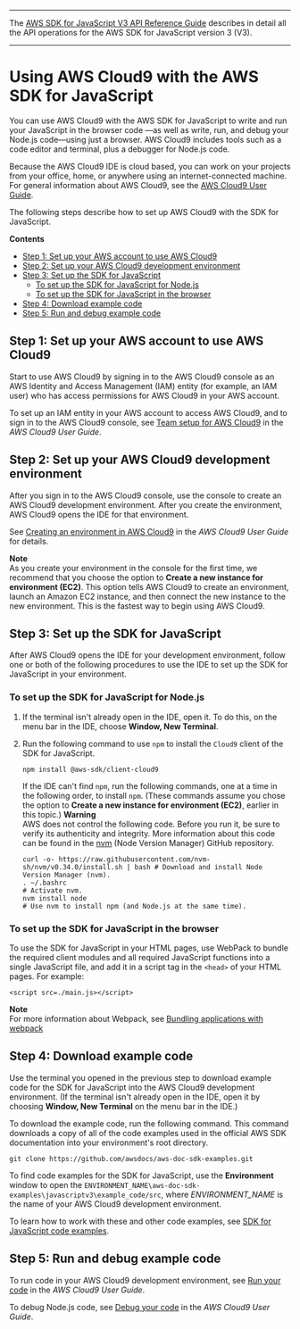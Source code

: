 --------

 The [AWS SDK for JavaScript V3 API Reference Guide](https://docs.aws.amazon.com/AWSJavaScriptSDK/v3/latest/index.html) describes in detail all the API operations for the AWS SDK for JavaScript version 3 \(V3\)\. 

--------

# Using AWS Cloud9 with the AWS SDK for JavaScript<a name="cloud9-javascript"></a>

You can use AWS Cloud9 with the AWS SDK for JavaScript to write and run your JavaScript in the browser code —as well as write, run, and debug your Node\.js code—using just a browser\. AWS Cloud9 includes tools such as a code editor and terminal, plus a debugger for Node\.js code\. 

Because the AWS Cloud9 IDE is cloud based, you can work on your projects from your office, home, or anywhere using an internet\-connected machine\. For general information about AWS Cloud9, see the [AWS Cloud9 User Guide](https://docs.aws.amazon.com/cloud9/latest/user-guide/)\.

The following steps describe how to set up AWS Cloud9 with the SDK for JavaScript\.

**Contents**
+ [Step 1: Set up your AWS account to use AWS Cloud9](#cloud9-javascript-account)
+ [Step 2: Set up your AWS Cloud9 development environment](#cloud9-javascript-environment)
+ [Step 3: Set up the SDK for JavaScript](#cloud9-javascript-sdk)
  + [To set up the SDK for JavaScript for Node\.js](#cloud9-javascript-sdk-nodejs)
  + [To set up the SDK for JavaScript in the browser](#cloud9-javascript-sdk-browser)
+ [Step 4: Download example code](#cloud9-javascript-examples)
+ [Step 5: Run and debug example code](#cloud9-javascript-run)

## Step 1: Set up your AWS account to use AWS Cloud9<a name="cloud9-javascript-account"></a>

Start to use AWS Cloud9 by signing in to the AWS Cloud9 console as an AWS Identity and Access Management \(IAM\) entity \(for example, an IAM user\) who has access permissions for AWS Cloud9 in your AWS account\.

To set up an IAM entity in your AWS account to access AWS Cloud9, and to sign in to the AWS Cloud9 console, see [Team setup for AWS Cloud9](https://docs.aws.amazon.com/cloud9/latest/user-guide/setup.html) in the *AWS Cloud9 User Guide*\.

## Step 2: Set up your AWS Cloud9 development environment<a name="cloud9-javascript-environment"></a>

After you sign in to the AWS Cloud9 console, use the console to create an AWS Cloud9 development environment\. After you create the environment, AWS Cloud9 opens the IDE for that environment\.

See [Creating an environment in AWS Cloud9](https://docs.aws.amazon.com/cloud9/latest/user-guide/create-environment.html) in the *AWS Cloud9 User Guide* for details\.

**Note**  
As you create your environment in the console for the first time, we recommend that you choose the option to **Create a new instance for environment \(EC2\)**\. This option tells AWS Cloud9 to create an environment, launch an Amazon EC2 instance, and then connect the new instance to the new environment\. This is the fastest way to begin using AWS Cloud9\.

## Step 3: Set up the SDK for JavaScript<a name="cloud9-javascript-sdk"></a>

After AWS Cloud9 opens the IDE for your development environment, follow one or both of the following procedures to use the IDE to set up the SDK for JavaScript in your environment\.

### To set up the SDK for JavaScript for Node\.js<a name="cloud9-javascript-sdk-nodejs"></a>

1. If the terminal isn't already open in the IDE, open it\. To do this, on the menu bar in the IDE, choose **Window, New Terminal**\.

1. Run the following command to use `npm` to install the `Cloud9` client of the SDK for JavaScript\.

   ```
   npm install @aws-sdk/client-cloud9
   ```

   If the IDE can't find `npm`, run the following commands, one at a time in the following order, to install `npm`\. \(These commands assume you chose the option to **Create a new instance for environment \(EC2\)**, earlier in this topic\.\)
**Warning**  
AWS does not control the following code\. Before you run it, be sure to verify its authenticity and integrity\. More information about this code can be found in the [nvm](https://github.com/nvm-sh/nvm/blob/master/README.md) \(Node Version Manager\) GitHub repository\.

   ```
   curl -o- https://raw.githubusercontent.com/nvm-sh/nvm/v0.34.0/install.sh | bash # Download and install Node Version Manager (nvm).
   . ~/.bashrc                                                                     # Activate nvm.
   nvm install node                                                                # Use nvm to install npm (and Node.js at the same time).
   ```

### To set up the SDK for JavaScript in the browser<a name="cloud9-javascript-sdk-browser"></a>

To use the SDK for JavaScript in your HTML pages, use WebPack to bundle the required client modules and all required JavaScript functions into a single JavaScript file, and add it in a script tag in the `<head>` of your HTML pages\. For example:

```
<script src=./main.js></script>
```

**Note**  
For more information about Webpack, see [Bundling applications with webpack](webpack.md)

## Step 4: Download example code<a name="cloud9-javascript-examples"></a>

Use the terminal you opened in the previous step to download example code for the SDK for JavaScript into the AWS Cloud9 development environment\. \(If the terminal isn't already open in the IDE, open it by choosing **Window, New Terminal** on the menu bar in the IDE\.\)

To download the example code, run the following command\. This command downloads a copy of all of the code examples used in the official AWS SDK documentation into your environment's root directory\.

```
git clone https://github.com/awsdocs/aws-doc-sdk-examples.git
```

To find code examples for the SDK for JavaScript, use the **Environment** window to open the `ENVIRONMENT_NAME\aws-doc-sdk-examples\javascriptv3\example_code/src`, where *ENVIRONMENT\_NAME* is the name of your AWS Cloud9 development environment\.

To learn how to work with these and other code examples, see [SDK for JavaScript code examples](https://docs.aws.amazon.com/sdk-for-javascript/latest/developer-guide/sdk-code-samples.html)\.

## Step 5: Run and debug example code<a name="cloud9-javascript-run"></a>

To run code in your AWS Cloud9 development environment, see [Run your code](https://docs.aws.amazon.com/cloud9/latest/user-guide/build-run-debug.html#build-run-debug-run) in the *AWS Cloud9 User Guide*\.

To debug Node\.js code, see [Debug your code](https://docs.aws.amazon.com/cloud9/latest/user-guide/build-run-debug.html#build-run-debug-debug) in the *AWS Cloud9 User Guide*\.